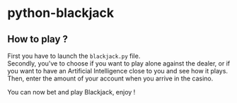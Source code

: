 # python-blackjack

<h2>How to play ?</h2>
<p>First you have to launch the <code>blackjack.py</code> file.<br>Secondly, you've to choose if you want to play alone against the dealer, or if you want to have an Artificial Intelligence close to you and see how it plays.<br>Then, enter the amount of your account when you arrive in the casino.</p>
<p>You can now bet and play Blackjack, enjoy !</p>

